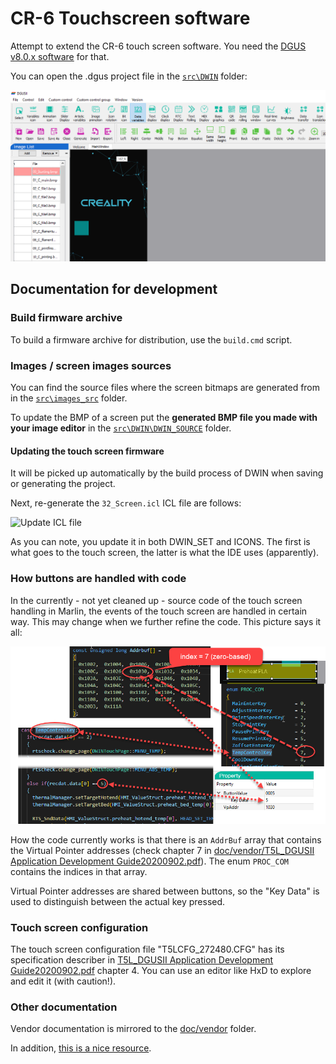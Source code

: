 # CR-6 Touchscreen software
Attempt to extend the CR-6 touch screen software. You need the [DGUS v8.0.x software](http://dwin.com.cn/home/Index/download_file?download_id=4796) for that.

You can open the .dgus project file in the [`src\DWIN`](src\DWIN) folder:

![DGUS II interface](doc/dgus2util.png)

## Documentation for development
### Build firmware archive

To build a firmware archive for distribution, use the `build.cmd` script.

### Images / screen images sources

You can find the source files where the screen bitmaps are generated from in the [`src\images_src`](src\images_src) folder.

To update the BMP of a screen put the **generated BMP file you made with your image editor** in the [`src\DWIN\DWIN_SOURCE`](src\DWIN\DWIN_SOURCE) folder. 

#### Updating the touch screen firmware
It will be picked up automatically by the build process of DWIN when saving or generating the project.

Next, re-generate the `32_Screen.icl` ICL file are follows:

![Update ICL file](doc/update-screen-icl.gif)

As you can note, you update it in both DWIN_SET and ICONS. The first is what goes to the touch screen, the latter is what the IDE uses (apparently).

### How buttons are handled with code

In the currently - not yet cleaned up - source code of the touch screen handling in Marlin, the events of the touch screen are handled in certain way. This may change when we further refine the code. This picture says it all:

![DWIN button-code correlation](doc/button_type.png)

How the code currently works is that there is an `AddrBuf` array that contains the Virtual Pointer addresses (check chapter 7 in [doc/vendor/T5L_DGUSII Application Development Guide20200902.pdf](./doc/vendor/T5L_DGUSII%20Application%20Development%20Guide20200902.pdf)). The enum `PROC_COM` contains the indices in that array. 

Virtual Pointer addresses are shared between buttons, so the "Key Data" is used to distinguish between the actual key pressed.

### Touch screen configuration

The touch screen configuration file "T5LCFG_272480.CFG" has its specification describer in [T5L_DGUSII Application Development Guide20200902.pdf](./doc/vendor/T5L_DGUSII%20Application%20Development%20Guide20200902.pdf) chapter 4. You can use an editor like HxD to explore and edit it (with caution!).

### Other documentation

Vendor documentation is mirrored to the [doc/vendor](doc/vendor) folder.

In addition, [this is a nice resource](https://github.com/rubienr/MarlinDgusResources/tree/creality-ender-5-plus/projects).
